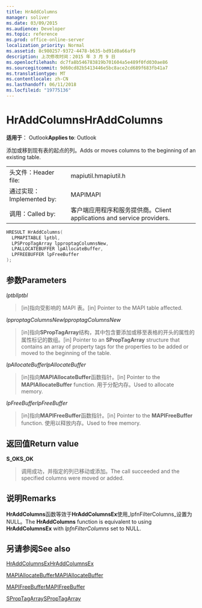```yaml
---
title: HrAddColumns
manager: soliver
ms.date: 03/09/2015
ms.audience: Developer
ms.topic: reference
ms.prod: office-online-server
localization_priority: Normal
ms.assetid: 8c980257-9372-4478-b635-bd91d0a66af9
description: 上次修改时间：2015 年 3 月 9 日
ms.openlocfilehash: dc7fa8b546783819b701604a5e489f0fd030ae86
ms.sourcegitcommit: 9d60cd82b5413446e5bc8ace2cd689f683fb41a7
ms.translationtype: MT
ms.contentlocale: zh-CN
ms.lasthandoff: 06/11/2018
ms.locfileid: "19775136"
---
```

# <a name="hraddcolumns"></a><span data-ttu-id="4af20-103">HrAddColumns</span><span class="sxs-lookup"><span data-stu-id="4af20-103">HrAddColumns</span></span>

  
  
<span data-ttu-id="4af20-104">**适用于**： Outlook</span><span class="sxs-lookup"><span data-stu-id="4af20-104">**Applies to**: Outlook</span></span> 
  
<span data-ttu-id="4af20-105">添加或移到现有表的起点的列。</span><span class="sxs-lookup"><span data-stu-id="4af20-105">Adds or moves columns to the beginning of an existing table.</span></span>
  
|||
|:-----|:-----|
|<span data-ttu-id="4af20-106">头文件：</span><span class="sxs-lookup"><span data-stu-id="4af20-106">Header file:</span></span>  <br/> |<span data-ttu-id="4af20-107">mapiutil.h</span><span class="sxs-lookup"><span data-stu-id="4af20-107">mapiutil.h</span></span>  <br/> |
|<span data-ttu-id="4af20-108">通过实现：</span><span class="sxs-lookup"><span data-stu-id="4af20-108">Implemented by:</span></span>  <br/> |<span data-ttu-id="4af20-109">MAPI</span><span class="sxs-lookup"><span data-stu-id="4af20-109">MAPI</span></span>  <br/> |
|<span data-ttu-id="4af20-110">调用：</span><span class="sxs-lookup"><span data-stu-id="4af20-110">Called by:</span></span>  <br/> |<span data-ttu-id="4af20-111">客户端应用程序和服务提供商。</span><span class="sxs-lookup"><span data-stu-id="4af20-111">Client applications and service providers.</span></span>  <br/> |
   
```cpp
HRESULT HrAddColumns(
  LPMAPITABLE lptbl,
  LPSPropTagArray lpproptagColumnsNew,
  LPALLOCATEBUFFER lpAllocateBuffer,
  LPFREEBUFFER lpFreeBuffer
);
```

## <a name="parameters"></a><span data-ttu-id="4af20-112">参数</span><span class="sxs-lookup"><span data-stu-id="4af20-112">Parameters</span></span>

 <span data-ttu-id="4af20-113">_lptbl_</span><span class="sxs-lookup"><span data-stu-id="4af20-113">_lptbl_</span></span>
  
> <span data-ttu-id="4af20-114">[in]指向受影响的 MAPI 表。</span><span class="sxs-lookup"><span data-stu-id="4af20-114">[in] Pointer to the MAPI table affected.</span></span>
    
 <span data-ttu-id="4af20-115">_lpproptagColumnsNew_</span><span class="sxs-lookup"><span data-stu-id="4af20-115">_lpproptagColumnsNew_</span></span>
  
> <span data-ttu-id="4af20-116">[in]指向**SPropTagArray**结构，其中包含要添加或移至表格的开头的属性的属性标记的数组。</span><span class="sxs-lookup"><span data-stu-id="4af20-116">[in] Pointer to an **SPropTagArray** structure that contains an array of property tags for the properties to be added or moved to the beginning of the table.</span></span> 
    
 <span data-ttu-id="4af20-117">_lpAllocateBuffer_</span><span class="sxs-lookup"><span data-stu-id="4af20-117">_lpAllocateBuffer_</span></span>
  
> <span data-ttu-id="4af20-118">[in]指向**MAPIAllocateBuffer**函数指针。</span><span class="sxs-lookup"><span data-stu-id="4af20-118">[in] Pointer to the **MAPIAllocateBuffer** function.</span></span> <span data-ttu-id="4af20-119">用于分配内存。</span><span class="sxs-lookup"><span data-stu-id="4af20-119">Used to allocate memory.</span></span> 
    
 <span data-ttu-id="4af20-120">_lpFreeBuffer_</span><span class="sxs-lookup"><span data-stu-id="4af20-120">_lpFreeBuffer_</span></span>
  
> <span data-ttu-id="4af20-121">[in]指向**MAPIFreeBuffer**函数指针。</span><span class="sxs-lookup"><span data-stu-id="4af20-121">[in] Pointer to the **MAPIFreeBuffer** function.</span></span> <span data-ttu-id="4af20-122">使用以释放内存。</span><span class="sxs-lookup"><span data-stu-id="4af20-122">Used to free memory.</span></span> 
    
## <a name="return-value"></a><span data-ttu-id="4af20-123">返回值</span><span class="sxs-lookup"><span data-stu-id="4af20-123">Return value</span></span>

 <span data-ttu-id="4af20-124">**S_OK**</span><span class="sxs-lookup"><span data-stu-id="4af20-124">**S_OK**</span></span>
  
> <span data-ttu-id="4af20-125">调用成功，并指定的列已移动或添加。</span><span class="sxs-lookup"><span data-stu-id="4af20-125">The call succeeded and the specified columns were moved or added.</span></span>
    
## <a name="remarks"></a><span data-ttu-id="4af20-126">说明</span><span class="sxs-lookup"><span data-stu-id="4af20-126">Remarks</span></span>

<span data-ttu-id="4af20-127">**HrAddColumns**函数等效于**HrAddColumnsEx**使用_lpfnFilterColumns_设置为 NULL。</span><span class="sxs-lookup"><span data-stu-id="4af20-127">The **HrAddColumns** function is equivalent to using **HrAddColumnsEx** with  _lpfnFilterColumns_ set to NULL.</span></span> 
  
## <a name="see-also"></a><span data-ttu-id="4af20-128">另请参阅</span><span class="sxs-lookup"><span data-stu-id="4af20-128">See also</span></span>



[<span data-ttu-id="4af20-129">HrAddColumnsEx</span><span class="sxs-lookup"><span data-stu-id="4af20-129">HrAddColumnsEx</span></span>](hraddcolumnsex.md)
  
[<span data-ttu-id="4af20-130">MAPIAllocateBuffer</span><span class="sxs-lookup"><span data-stu-id="4af20-130">MAPIAllocateBuffer</span></span>](mapiallocatebuffer.md)
  
[<span data-ttu-id="4af20-131">MAPIFreeBuffer</span><span class="sxs-lookup"><span data-stu-id="4af20-131">MAPIFreeBuffer</span></span>](mapifreebuffer.md)
  
[<span data-ttu-id="4af20-132">SPropTagArray</span><span class="sxs-lookup"><span data-stu-id="4af20-132">SPropTagArray</span></span>](sproptagarray.md)


